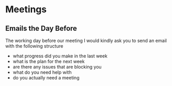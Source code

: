 

# Meetings

## Emails the Day Before

The working day before our meeting I would kindly ask you to send an email with the following structure
- what progress did you make in the last week
- what is the plan for the next week
- are there any issues that are blocking you
- what do you need help with
- do you actually need a meeting 

